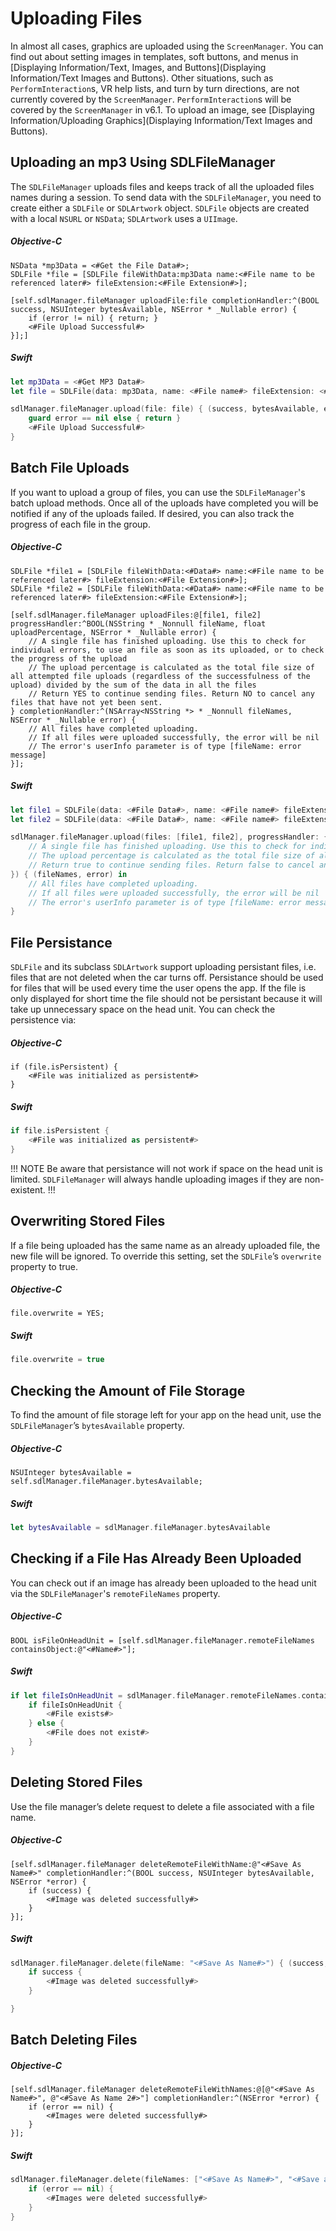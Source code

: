 # Uploading Files
In almost all cases, graphics are uploaded using the `ScreenManager`. You can find out about setting images in templates, soft buttons, and menus in [Displaying Information/Text, Images, and Buttons](Displaying Information/Text Images and Buttons). Other situations, such as `PerformInteraction`s, VR help lists, and turn by turn directions, are not currently covered by the `ScreenManager`. `PerformInteraction`s will be covered by the `ScreenManager` in v6.1. To upload an image, see [Displaying Information/Uploading Graphics](Displaying Information/Text Images and Buttons).

## Uploading an mp3 Using SDLFileManager
The `SDLFileManager` uploads files and keeps track of all the uploaded files names during a session. To send data with the `SDLFileManager`, you need to create either a `SDLFile` or `SDLArtwork` object. `SDLFile` objects are created with a local `NSURL` or `NSData`; `SDLArtwork` uses a `UIImage`.

##### Objective-C
```objc
NSData *mp3Data = <#Get the File Data#>;
SDLFile *file = [SDLFile fileWithData:mp3Data name:<#File name to be referenced later#> fileExtension:<#File Extension#>];

[self.sdlManager.fileManager uploadFile:file completionHandler:^(BOOL success, NSUInteger bytesAvailable, NSError * _Nullable error) {
    if (error != nil) { return; }
    <#File Upload Successful#>
}];]
```

##### Swift
```swift
let mp3Data = <#Get MP3 Data#>
let file = SDLFile(data: mp3Data, name: <#File name#> fileExtension: <#File Extension#>)

sdlManager.fileManager.upload(file: file) { (success, bytesAvailable, error) in
    guard error == nil else { return }
    <#File Upload Successful#>
}
```

## Batch File Uploads
If you want to upload a group of files, you can use the `SDLFileManager`'s batch upload methods. Once all of the uploads have completed you will be notified if any of the uploads failed. If desired, you can also track the progress of each file in the group.

##### Objective-C
```objc
SDLFile *file1 = [SDLFile fileWithData:<#Data#> name:<#File name to be referenced later#> fileExtension:<#File Extension#>];
SDLFile *file2 = [SDLFile fileWithData:<#Data#> name:<#File name to be referenced later#> fileExtension:<#File Extension#>];

[self.sdlManager.fileManager uploadFiles:@[file1, file2] progressHandler:^BOOL(NSString * _Nonnull fileName, float uploadPercentage, NSError * _Nullable error) {
    // A single file has finished uploading. Use this to check for individual errors, to use an file as soon as its uploaded, or to check the progress of the upload
    // The upload percentage is calculated as the total file size of all attempted file uploads (regardless of the successfulness of the upload) divided by the sum of the data in all the files
    // Return YES to continue sending files. Return NO to cancel any files that have not yet been sent.
} completionHandler:^(NSArray<NSString *> * _Nonnull fileNames, NSError * _Nullable error) {
    // All files have completed uploading.
    // If all files were uploaded successfully, the error will be nil
    // The error's userInfo parameter is of type [fileName: error message]
}];
```

##### Swift
```swift
let file1 = SDLFile(data: <#File Data#>, name: <#File name#> fileExtension: <#File Extension#>)
let file2 = SDLFile(data: <#File Data#>, name: <#File name#> fileExtension: <#File Extension#>)

sdlManager.fileManager.upload(files: [file1, file2], progressHandler: { (fileName, uploadPercentage, error) -> Bool in
    // A single file has finished uploading. Use this to check for individual errors, to use an file as soon as its uploaded, or to check the progress of the upload
    // The upload percentage is calculated as the total file size of all attempted file uploads (regardless of the successfulness of the upload) divided by the sum of the data in all the files
    // Return true to continue sending files. Return false to cancel any files that have not yet been sent.
}) { (fileNames, error) in
    // All files have completed uploading.
    // If all files were uploaded successfully, the error will be nil
    // The error's userInfo parameter is of type [fileName: error message]
}
```

## File Persistance
`SDLFile` and its subclass `SDLArtwork` support uploading persistant files, i.e. files that are not deleted when the car turns off. Persistance should be used for files that will be used every time the user opens the app. If the file is only displayed for short time the file should not be persistant because it will take up unnecessary space on the head unit. You can check the persistence via:

##### Objective-C
```objc
if (file.isPersistent) {
    <#File was initialized as persistent#>
}
```

##### Swift
```swift
if file.isPersistent {
    <#File was initialized as persistent#>
}
```

!!! NOTE
Be aware that persistance will not work if space on the head unit is limited. `SDLFileManager` will always handle uploading images if they are non-existent.
!!!

## Overwriting Stored Files
If a file being uploaded has the same name as an already uploaded file, the new file will be ignored. To override this setting, set the `SDLFile`’s `overwrite` property to true.

##### Objective-C
```objc
file.overwrite = YES;
```

##### Swift
```swift
file.overwrite = true
```

## Checking the Amount of File Storage
To find the amount of file storage left for your app on the head unit, use the `SDLFileManager`’s `bytesAvailable` property.

##### Objective-C
```objc
NSUInteger bytesAvailable = self.sdlManager.fileManager.bytesAvailable;
```

##### Swift
```swift
let bytesAvailable = sdlManager.fileManager.bytesAvailable
```

## Checking if a File Has Already Been Uploaded
You can check out if an image has already been uploaded to the head unit via the `SDLFileManager`'s `remoteFileNames` property.

##### Objective-C
```objc
BOOL isFileOnHeadUnit = [self.sdlManager.fileManager.remoteFileNames containsObject:@"<#Name#>"];
```

##### Swift
```swift
if let fileIsOnHeadUnit = sdlManager.fileManager.remoteFileNames.contains("<#Name Uploaded As#>") {
    if fileIsOnHeadUnit {
        <#File exists#>
    } else {
        <#File does not exist#>
    }
}
```

## Deleting Stored Files
Use the file manager’s delete request to delete a file associated with a file name.

##### Objective-C
```objc
[self.sdlManager.fileManager deleteRemoteFileWithName:@"<#Save As Name#>" completionHandler:^(BOOL success, NSUInteger bytesAvailable, NSError *error) {
    if (success) {
        <#Image was deleted successfully#>
    }
}];
```

##### Swift
```swift
sdlManager.fileManager.delete(fileName: "<#Save As Name#>") { (success, bytesAvailable, error) in
    if success {
        <#Image was deleted successfully#>
    }

}
```

## Batch Deleting Files
##### Objective-C
```objc
[self.sdlManager.fileManager deleteRemoteFileWithNames:@[@"<#Save As Name#>", @"<#Save As Name 2#>"] completionHandler:^(NSError *error) {
    if (error == nil) {
        <#Images were deleted successfully#>
    }
}];
```

##### Swift
```swift
sdlManager.fileManager.delete(fileNames: ["<#Save As Name#>", "<#Save as Name 2#>"]) { (error) in
    if (error == nil) {
        <#Images were deleted successfully#>
    }
}
```

